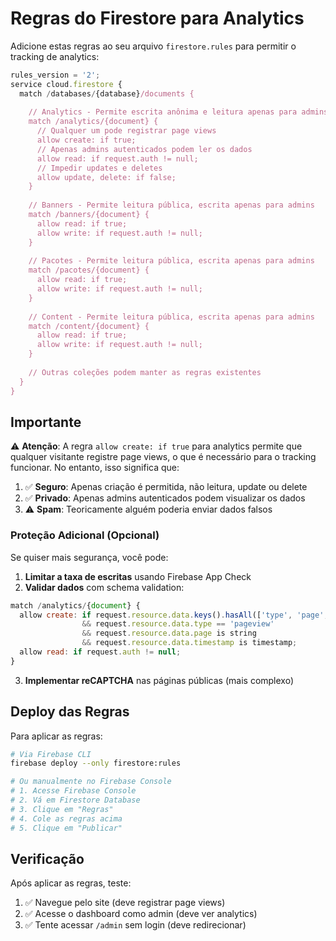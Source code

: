 # Regras do Firestore para Analytics

Adicione estas regras ao seu arquivo `firestore.rules` para permitir o tracking de analytics:

```javascript
rules_version = '2';
service cloud.firestore {
  match /databases/{database}/documents {
    
    // Analytics - Permite escrita anônima e leitura apenas para admins
    match /analytics/{document} {
      // Qualquer um pode registrar page views
      allow create: if true;
      // Apenas admins autenticados podem ler os dados
      allow read: if request.auth != null;
      // Impedir updates e deletes
      allow update, delete: if false;
    }
    
    // Banners - Permite leitura pública, escrita apenas para admins
    match /banners/{document} {
      allow read: if true;
      allow write: if request.auth != null;
    }
    
    // Pacotes - Permite leitura pública, escrita apenas para admins
    match /pacotes/{document} {
      allow read: if true;
      allow write: if request.auth != null;
    }
    
    // Content - Permite leitura pública, escrita apenas para admins
    match /content/{document} {
      allow read: if true;
      allow write: if request.auth != null;
    }
    
    // Outras coleções podem manter as regras existentes
  }
}
```

## Importante

⚠️ **Atenção**: A regra `allow create: if true` para analytics permite que qualquer visitante registre page views, o que é necessário para o tracking funcionar. No entanto, isso significa que:

1. ✅ **Seguro**: Apenas criação é permitida, não leitura, update ou delete
2. ✅ **Privado**: Apenas admins autenticados podem visualizar os dados
3. ⚠️ **Spam**: Teoricamente alguém poderia enviar dados falsos

### Proteção Adicional (Opcional)

Se quiser mais segurança, você pode:

1. **Limitar a taxa de escritas** usando Firebase App Check
2. **Validar dados** com schema validation:

```javascript
match /analytics/{document} {
  allow create: if request.resource.data.keys().hasAll(['type', 'page', 'timestamp']) 
                && request.resource.data.type == 'pageview'
                && request.resource.data.page is string
                && request.resource.data.timestamp is timestamp;
  allow read: if request.auth != null;
}
```

3. **Implementar reCAPTCHA** nas páginas públicas (mais complexo)

## Deploy das Regras

Para aplicar as regras:

```bash
# Via Firebase CLI
firebase deploy --only firestore:rules

# Ou manualmente no Firebase Console
# 1. Acesse Firebase Console
# 2. Vá em Firestore Database
# 3. Clique em "Regras"
# 4. Cole as regras acima
# 5. Clique em "Publicar"
```

## Verificação

Após aplicar as regras, teste:

1. ✅ Navegue pelo site (deve registrar page views)
2. ✅ Acesse o dashboard como admin (deve ver analytics)
3. ✅ Tente acessar `/admin` sem login (deve redirecionar)
